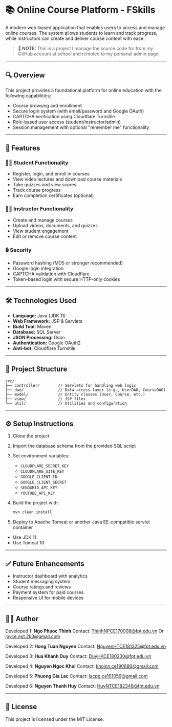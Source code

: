 # 📚 Online Course Platform - FSkills

A modern web-based application that enables users to access and manage online courses. The system allows students to learn and track progress, while instructors can create and deliver course content with ease.
> **🔔 NOTE:** This is a project I manage the source code for from my GitHub account at school and remoted to my personal admin page.

---

## 🔍 Overview

This project provides a foundational platform for online education with the following capabilities:

* Course browsing and enrollment
* Secure login system (with email/password and Google OAuth)
* CAPTCHA verification using Cloudflare Turnstile
* Role-based user access (student/instructor/admin)
* Session management with optional "remember me" functionality

---

## 🚀 Features

### 👩‍🎓 Student Functionality

* Register, login, and enroll in courses
* View video lectures and download course materials
* Take quizzes and view scores
* Track course progress
* Earn completion certificates (optional)

### 👨‍🏫 Instructor Functionality

* Create and manage courses
* Upload videos, documents, and quizzes
* View student engagement
* Edit or remove course content

### 🔒 Security

* Password hashing (MD5 or stronger recommended)
* Google login integration
* CAPTCHA validation with Cloudflare
* Token-based login with secure HTTP-only cookies

---

## 🛠️ Technologies Used

* **Language:** Java (JDK 11)
* **Web Framework:** JSP & Servlets
* **Build Tool:** Maven
* **Database:** SQL Server
* **JSON Processing:** Gson
* **Authentication:** Google OAuth2
* **Anti-bot:** Cloudflare Turnstile

---

## 📁 Project Structure

```
src/
├── controller/        // Servlets for handling web logic
├── dao/               // Data access layer (e.g., UserDAO, CourseDAO)
├── model/             // Entity classes (User, Course, etc.)
├── view/              // JSP files
└── util/              // Utilities and configuration
```

---

## ⚙️ Setup Instructions

1. Clone the project
2. Import the database schema from the provided SQL script
3. Set environment variables:

   * `CLOUDFLARE_SECRET_KEY`
   * `CLOUDFLARE_SITE_KEY`
   * `GOOGLE_CLIENT_ID`
   * `GOOGLE_CLIENT_SECRET`
   * `SENDGRID_API_KEY`
   * `YOUTUBE_API_KEY`
4. Build the project with:

   ```bash
   mvn clean install
   ```
5. Deploy to Apache Tomcat or another Java EE-compatible servlet container
  - Use JDK 11
  - Use Tomcat 10
---

## ✅ Future Enhancements

* Instructor dashboard with analytics
* Student messaging system
* Course ratings and reviews
* Payment system for paid courses
* Responsive UI for mobile devices

---

## 👨‍💻 Author

Developed 1: **Ngo Phuoc Thinh**
Contact: ThinhNPCE170008@fpt.edu.vn
Or joyce.npt.2k3@gmail.com

Developed 2: **Hong Tuan Nguyen**
Contact: NguyenHTCE181325@fpt.edu.vn

Developed 3: **Hua Khanh Duy**
Contact: DuyHKCE180230@fpt.edu.vn

Developed 4: **Nguyen Ngoc Khoi**
Contact: khoinn.ce190686@gmail.com

Developed 5: **Phuong Gia Lac**
Contact: lacpg.ce191059@gmail.com

Developed 6: **Nguyen Thanh Huy**
Contact: HuyNTCE182349@fpt.edu.vn

---

## 📄 License

This project is licensed under the MIT License.
